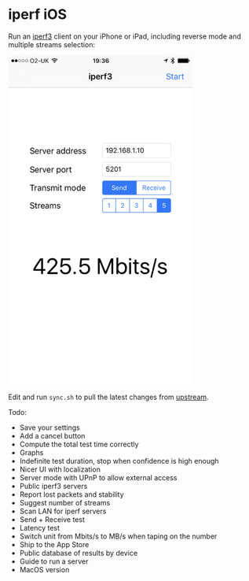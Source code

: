 # iperf iOS

Run an [iperf3](https://iperf.fr/) client on your iPhone or iPad, including reverse mode and multiple streams selection:

<img src="Screenshot.png" alt="Screenshot" width="375">

Edit and run `sync.sh` to pull the latest changes from [upstream](https://github.com/esnet/iperf).

Todo:

* Save your settings
* Add a cancel button
* Compute the total test time correctly
* Graphs
* Indefinite test duration, stop when confidence is high enough
* Nicer UI with localization
* Server mode with UPnP to allow external access
* Public iperf3 servers
* Report lost packets and stability
* Suggest number of streams
* Scan LAN for iperf servers
* Send + Receive test
* Latency test
* Switch unit from Mbits/s to MB/s when taping on the number
* Ship to the App Store
* Public database of results by device
* Guide to run a server
* MacOS version
